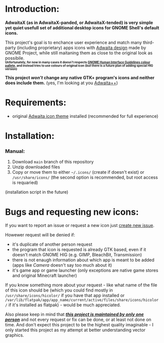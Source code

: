 # Introduction:
**AdwaitaX (as in AdwaitaX-panded, or AdwaitaX-tended) is very simple yet quiet usefull set of additional desktop icons for GNOME Shell's default icons.**  

This project's goal is to enchance user experience and match many third-party (including proprietary) apps icons with [Adwaita design](https://developer.gnome.org/hig/guidelines/app-icons.html#gnome-app-icon-style) made by GNOME Project, while still maitaning them as close to the original look as possibile.  
**<sub><sup>Unfortunately, for now in many cases it doesn't respects [GNOME Human Interface Guidelines colour pallete](https://developer.gnome.org/hig/reference/palette.html), and instead tries to use colours of original icon (but there is a future plan of adding special HIG version)</sup></sub>**

**This project _won't_ change any native GTK+ program's icons and neither does include them.** (yes, I'm looking at you [Adwaita++](https://github.com/Bonandry/adwaita-plus))

# Requirements:
- original [Adwaita icon theme](https://gitlab.gnome.org/GNOME/adwaita-icon-theme/-/tree/master/Adwaita) installed (recommended for full experience)

# Installation:
### Manual:
1. Download `main` branch of this repository
2. Unzip downloaded files
3. Copy or move them to either `~/.icons/` (create if doesn't exist) or `/usr/share/icons/` (the second option is recommended, but root access is requaried)

(installation script in the future)

# Bugs and requesting new icons:
If you want to report an issue or request a new icon just [create new issue](https://github.com/grungefox/AdwaitaX-icon-theme/issues).  

Howewer request will be denied if:
- it's duplicate of another person request
- the program that icon is requested is already GTK based, even if it doesn't match GNOME HIG (e.g. GIMP, BleachBit, Transmission)
- there is not enaugh information about which app is meant to be added (apps like _Camera_ doesn't say too much about it)
- it's game app or game launcher (only exceptions are native game stores and original Minecraft launcher)

If you know something more about your request - like what name of the file of this icon should be (which you could find mostly in `/usr/share/icons/hicolor/` if you have that app installed or `/var/lib/flatpak/app/app_name/current/active/files/share/icons/hicolor/` if it's installed as flatpak) - would be much appreciated.

Also please keep in mind that [**_this project is maintained by only one person_**](https://github.com/grungefox) and not every request or fix can be done, or at least not done on time. And don't expect this project to be the highest quality imaginable - I only started this project as my attempt at better understanding vector graphics.
